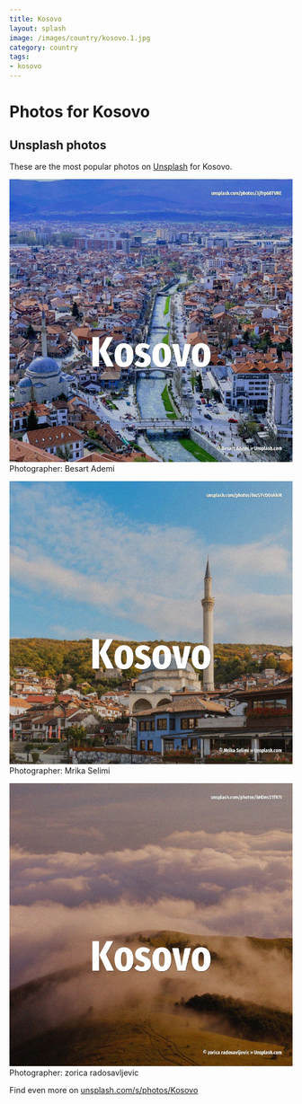 ```yaml
---
title: Kosovo
layout: splash
image: /images/country/kosovo.1.jpg
category: country
tags:
- kosovo
---
```

# Photos for Kosovo
 
## Unsplash photos
These are the most popular photos on [Unsplash](https://unsplash.com) for Kosovo.
 
![Kosovo](/images/country/kosovo.1.jpg)
Photographer:  Besart Ademi
 
![Kosovo](/images/country/kosovo.2.jpg)
Photographer:  Mrika Selimi
 
![Kosovo](/images/country/kosovo.3.jpg)
Photographer:  zorica radosavljevic
 
Find even more on [unsplash.com/s/photos/Kosovo](https://unsplash.com/s/photos/Kosovo)
 
